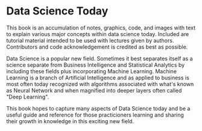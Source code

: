 # Data Science Today

This book is an accumulation of notes, graphics, code, and images with text to explain various major concepts within data science today. Included are tutorial material intended to be used with lectures given by authors. Contributors and code acknowledgement is credited as best as possible. 

Data Science is a popular new field. Sometimes it best separates itself as a science separate from Business Intelligence and Statistical Analytics by including these fields plus incorporating Machine Learning. Machine Learning is a branch of Artificial Intelligence and as applied to business is most often today recognized with algorithms associated with what's known as Neural Network and when magnified into deeper layers often called "Deep Learning". 

This book hopes to capture many aspects of Data Science today and be a useful guide and reference for those practicioners learning and sharing their growth in knowledge in this exciting new field.

